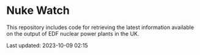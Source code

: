 # Nuke Watch

This repository includes code for retrieving the latest information available on the output of EDF nuclear power plants in the UK.

Last updated: 2023-10-09 02:15